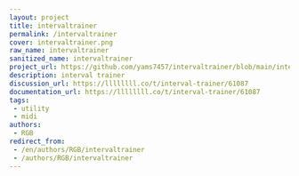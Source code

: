 ```yaml
---
layout: project
title: intervaltrainer
permalink: /intervaltrainer
cover: intervaltrainer.png
raw_name: intervaltrainer
sanitized_name: intervaltrainer
project_url: https://github.com/yams7457/intervaltrainer/blob/main/intervaltrainer.lua
description: interval trainer
discussion_url: https://llllllll.co/t/interval-trainer/61087
documentation_url: https://llllllll.co/t/interval-trainer/61087
tags:
 - utility
 - midi
authors:
 - RGB
redirect_from:
 - /en/authors/RGB/intervaltrainer
 - /authors/RGB/intervaltrainer
---
```

